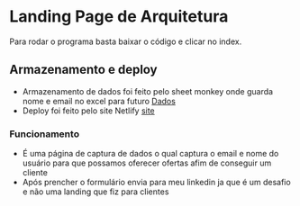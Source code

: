 # Landing Page de Arquitetura

Para rodar o programa basta baixar o código e clicar no index.

## Armazenamento e deploy

- Armazenamento de dados foi  feito pelo sheet monkey onde guarda nome e email no excel para futuro [Dados](https://docs.google.com/spreadsheets/d/1RKwqT5NuhJYHd7liOhy9tCt7oUg1CwOY8TR4UHFeUYg/edit?gid=0#gid=0)
- Deploy foi feito pelo site Netlify [site](https://arquiteture.netlify.app/)

### Funcionamento

- É uma página de captura de dados o qual captura o email e nome do usuário para que possamos oferecer ofertas afim de conseguir um cliente
- Após prencher o formulário envia para meu linkedin ja que é um desafio e não uma landing que fiz para clientes